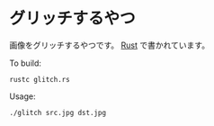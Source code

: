 # グリッチするやつ
画像をグリッチするやつです。 [Rust](http://www.rust-lang.org/) で書かれています。

To build:

    rustc glitch.rs

Usage:

    ./glitch src.jpg dst.jpg